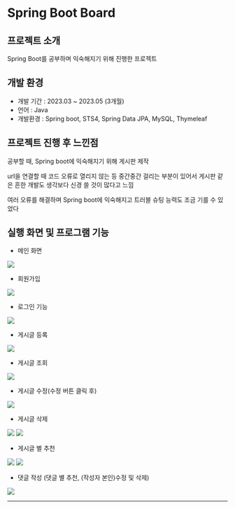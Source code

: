 # Spring Boot Board
## 프로젝트 소개
Spring Boot를 공부하며 익숙해지기 위해 진행한 프로젝트

## 개발 환경
+ 개발 기간 : 2023.03 ~ 2023.05 (3개월)
+ 언어 : Java
+ 개발환경 : Spring boot, STS4, Spring Data JPA, MySQL, Thymeleaf

## 프로젝트 진행 후 느낀점
공부할 때, Spring boot에 익숙해지기 위해 게시판 제작

url을 연결할 때 코드 오류로 열리지 않는 등 중간중간 걸리는 부분이 있어서 게시판 같은 흔한 개발도 생각보다 신경 쓸 것이 많다고 느낌

여러 오류를 해결하며 Spring boot에 익숙해지고 트러블 슈팅 능력도 조금 기를 수 있었다

## 실행 화면 및 프로그램 기능
+ 메인 화면
<img src="https://github.com/ehdghk154/SpringBootBoard/assets/50476562/5f4fa2da-28a9-4d05-bc3d-81319570928b"/>

+ 회원가입
<img src="https://github.com/ehdghk154/SpringBootBoard/assets/50476562/e3f735c5-7adb-4d34-9734-63f66bfd1186"/>

+ 로그인 기능
<img src="https://github.com/ehdghk154/SpringBootBoard/assets/50476562/30ffa749-9da4-48d7-a70a-e34c8eb0db12"/>

+ 게시글 등록
<img src="https://github.com/ehdghk154/SpringBootBoard/assets/50476562/61775876-bf3d-45e5-b4d5-01163f605d39"/>

+ 게시글 조회
<img src="https://github.com/ehdghk154/SpringBootBoard/assets/50476562/fd995a93-f807-4143-a366-7de1271a9c8b"/>

+ 게시글 수정(수정 버튼 클릭 후)
<img src="https://github.com/ehdghk154/SpringBootBoard/assets/50476562/d52eb84a-58bb-43c4-a194-ae83b4347515"/>
  
+ 게시글 삭제
<div>
  <img src="https://github.com/ehdghk154/SpringBootBoard/assets/50476562/a3f95f9b-c591-4df8-a539-a33cdcf01f94"/>
  <img src="https://github.com/ehdghk154/SpringBootBoard/assets/50476562/6153981c-4a8e-483a-9309-bd9de4b40037"/>
</div>

+ 게시글 별 추천
<div>
    <img src="https://github.com/ehdghk154/SpringBootBoard/assets/50476562/ec68c0ea-65da-4c69-bd35-35f9594dcbff"/>
    <img src="https://github.com/ehdghk154/SpringBootBoard/assets/50476562/58202e08-33de-4781-b77a-a6eb61b4da53"/>
</div>

+ 댓글 작성 (댓글 별 추천, (작성자 본인)수정 및 삭제)
<img src="https://github.com/ehdghk154/SpringBootBoard/assets/50476562/a65d694c-8c30-4f74-a579-511f5ff946ac"/>

---
